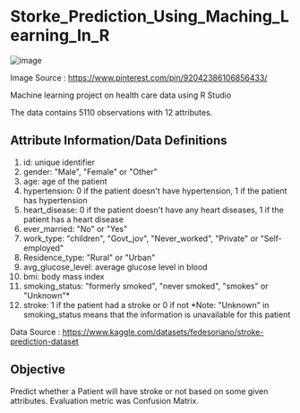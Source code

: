 # Storke_Prediction_Using_Maching_Learning_In_R

![image](https://user-images.githubusercontent.com/101622691/228574349-40caa368-0b68-48b4-8fa3-3ac8467965b5.png)


Image Source : https://www.pinterest.com/pin/92042386106856433/

Machine learning project on health care data using R Studio 

The data contains 5110 observations with 12 attributes.

## Attribute Information/Data Definitions

1) id: unique identifier
2) gender: "Male", "Female" or "Other"
3) age: age of the patient
4) hypertension: 0 if the patient doesn't have hypertension, 1 if the patient has hypertension
5) heart_disease: 0 if the patient doesn't have any heart diseases, 1 if the patient has a heart disease
6) ever_married: "No" or "Yes"
7) work_type: "children", "Govt_jov", "Never_worked", "Private" or "Self-employed"
8) Residence_type: "Rural" or "Urban"
9) avg_glucose_level: average glucose level in blood
10) bmi: body mass index
11) smoking_status: "formerly smoked", "never smoked", "smokes" or "Unknown"*
12) stroke: 1 if the patient had a stroke or 0 if not
*Note: "Unknown" in smoking_status means that the information is unavailable for this patient

Data Source : https://www.kaggle.com/datasets/fedesoriano/stroke-prediction-dataset

## Objective

Predict whether a Patient will have stroke or not based on some given attributes. Evaluation metric was Confusion Matrix.
